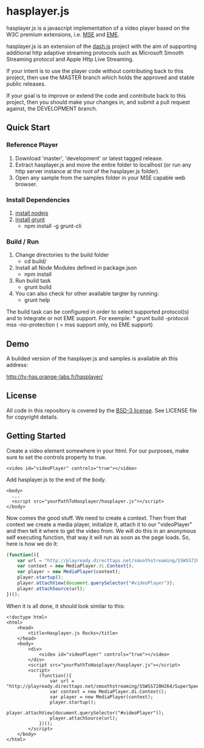 # hasplayer.js

hasplayer.js is a javascript implementation of a video player based on the W3C premium extensions, i.e. [MSE](https://dvcs.w3.org/hg/html-media/raw-file/tip/media-source/media-source.html) and [EME](https://dvcs.w3.org/hg/html-media/raw-file/tip/encrypted-media/encrypted-media.html).

hasplayer.js is an extension of the [dash.js](https://github.com/Dash-Industry-Forum/dash.js) project with the aim of supporting additional http adaptive streaming protocols such as Microsoft Smooth Streaming protocol and Apple Http Live Streaming.

If your intent is to use the player code without contributing back to this project, then use the MASTER branch which holds the approved and stable public releases.

If your goal is to improve or extend the code and contribute back to this project, then you should make your changes in, and submit a pull request against, the DEVELOPMENT branch. 

## Quick Start

### Reference Player

1. Download 'master', 'development' or latest tagged release.
2. Extract hasplayer.js and move the entire folder to localhost (or run any http server instance at the root of the hasplayer.js folder).
3. Open any sample from the samples folder in your MSE capable web browser.

### Install Dependencies

1. [install nodejs](http://nodejs.org/)
2. [install grunt](http://gruntjs.com/getting-started)
    * npm install -g grunt-cli

### Build / Run

1. Change directories to the build folder
    * cd build/
2. Install all Node Modules defined in package.json 
    * npm install
3. Run build task
    * grunt build
4. You can also check for other available targter by running:
    * grunt help

The build task can be configured in order to select supported protocol(s) and to integrate or not EME support. For exemple:
    * grunt build -protocol mss -no-protection ( = mss support only, no EME support)

## Demo

A builded version of the hasplayer.js and samples is available ah this address:

http://tv-has.orange-labs.fr/hasplayer/

## License

All code in this repository is covered by the [BSD-3 license](http://opensource.org/licenses/BSD-3-Clause).
See LICENSE file for copyright details.


## Getting Started
Create a video element somewhere in your html. For our purposes, make sure to set the controls property to true.
```
<video id="videoPlayer" controls="true"></video>
```
Add hasplayer.js to the end of the body.
```
<body>
  ...
  <script src="yourPathToHasplayer/hasplayer.js"></script>
</body>
```
Now comes the good stuff. We need to create a context. Then from that context we create a media player, initialize it, attach it to our "videoPlayer" and then tell it where to get the video from. We will do this in an anonymous self executing function, that way it will run as soon as the page loads. So, here is how we do it:
``` js
(function(){
    var url = "http://playready.directtaps.net/smoothstreaming/SSWSS720H264/SuperSpeedway_720.ism/Manifest";
    var context = new MediaPlayer.di.Context();
    var player = new MediaPlayer(context);
    player.startup();
    player.attachView(document.querySelector("#videoPlayer"));
    player.attachSource(url);
})();
```

When it is all done, it should look similar to this:
```
<!doctype html>
<html>
    <head>
        <title>Hasplayer.js Rocks</title>
    </head>
    <body>
        <div>
            <video id="videoPlayer" controls="true"></video>
        </div>
        <script src="yourPathToHasplayer/hasplayer.js"></script>
        <script>
            (function(){
                var url = "http://playready.directtaps.net/smoothstreaming/SSWSS720H264/SuperSpeedway_720.ism/Manifest";
                var context = new MediaPlayer.di.Context();
                var player = new MediaPlayer(context);
                player.startup();
                player.attachView(document.querySelector("#videoPlayer"));
                player.attachSource(url);
            })();
        </script>
    </body>
</html>
```
